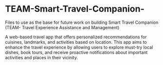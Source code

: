 # TEAM-Smart-Travel-Companion-
Files to use as the base for future work on building Smart Travel Companion (TEAM- Travel Experience Assistance and Management) 

A web-based travel app that offers personalized recommendations for cuisines, landmarks, and activities based on location. This app aims to enhance the travel experience by allowing users to explore must-try local dishes, book tours, and receive proactive notifications about important activities and places in their vicinity.
